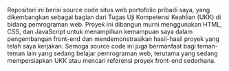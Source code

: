 Repositori ini berisi source code situs web portofolio pribadi saya, yang dikembangkan sebagai bagian dari Tugas Uji Kompetensi Keahlian (UKK) di bidang pemrograman web.
Proyek ini dibangun murni menggunakan HTML, CSS, dan JavaScript untuk menampilkan kemampuan saya dalam pengembangan front-end dan mendemonstrasikan hasil-hasil proyek yang telah saya kerjakan.
Semoga source code ini juga bermanfaat bagi teman-teman lain yang sedang belajar pemrograman web, terutama yang sedang mempersiapkan UKK atau mencari referensi proyek front-end sederhana.
